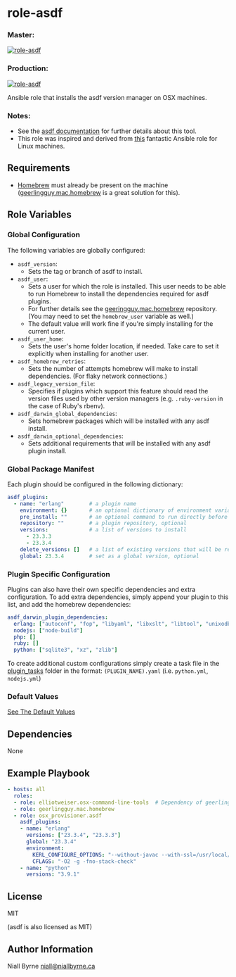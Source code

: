# role-asdf

### Master:
[![role-asdf](https://github.com/osx-provisioner/role-asdf/actions/workflows/push.yml/badge.svg?branch=master)](https://github.com/osx-provisioner/role-asdf/actions/workflows/push.yml)

### Production:
[![role-asdf](https://github.com/osx-provisioner/role-asdf/actions/workflows/push.yml/badge.svg?branch=production)](https://github.com/osx-provisioner/role-asdf/actions/workflows/push.yml)

Ansible role that installs the asdf version manager on OSX machines.

### Notes:
- See the [asdf documentation](https://asdf-vm.com/) for further details about this tool.
- This role was inspired and derived from [this](https://github.com/cimon-io/ansible-role-asdf) fantastic Ansible role for Linux machines.

Requirements
------------

- [Homebrew](https://brew.sh/) must already be present on the machine ([geerlingguy.mac.homebrew](https://github.com/geerlingguy/ansible-collection-mac) is a great solution for this).


Role Variables
--------------

### Global Configuration

The following variables are globally configured:
- `asdf_version`:
  - Sets the tag or branch of asdf to install.
- `asdf_user`:
    - Sets a user for which the role is installed.  This user needs to be able to run Homebrew to install the dependencies required for asdf plugins.
    - For further details see the [geeringguy.mac.homebrew](https://github.com/geerlingguy/ansible-collection-mac) repository. (You may need to set the `homebrew_user` variable as well.)
    - The default value will work fine if you're simply installing for the current user.
- `asdf_user_home`:
    - Sets the user's home folder location, if needed.  Take care to set it explicitly when installing for another user.
- `asdf_homebrew_retries`:
    - Sets the number of attempts homebrew will make to install dependencies. (For flaky network connections.)
- `asdf_legacy_version_file`:
    - Specifies if plugins which support this feature should read the version files used by other version managers (e.g. `.ruby-version` in the case of Ruby's rbenv).
- `asdf_darwin_global_dependencies`:
    - Sets homebrew packages which will be installed with any asdf install.
- `asdf_darwin_optional_dependencies`:
    - Sets additional requirements that will be installed with any asdf plugin install.

### Global Package Manifest

Each plugin should be configured in the following dictionary:

```yaml
asdf_plugins:
  - name: "erlang"        # a plugin name
    environment: {}       # an optional dictionary of environment variables for build configuration
    pre_install: ""       # an optional command to run directly before the installation (i.e. select a Python Interpreter for compilation)
    repository: ""        # a plugin repository, optional
    versions:             # a list of versions to install
      - 23.3.3
      - 23.3.4
    delete_versions: []   # a list of existing versions that will be removed
    global: 23.3.4        # set as a global version, optional
```

### Plugin Specific Configuration

Plugins can also have their own specific dependencies and extra configuration.
To add extra dependencies, simply append your plugin to this list, and add the homebrew dependencies:

```yaml
asdf_darwin_plugin_dependencies:
  erlang: ["autoconf", "fop", "libyaml", "libxslt", "libtool", "unixodbc", "wxmac"]
  nodejs: ["node-build"]
  php: []
  ruby: []
  python: ["sqlite3", "xz", "zlib"]
```

To create additional custom configurations simply create a task file in the [plugin_tasks](./tasks/plugins_darwin/plugin_tasks) folder in the format: `(PLUGIN_NAME).yaml`
(i.e. `python.yml`, `nodejs.yml`)

### Default Values

[See The Default Values](defaults/main.yml)

Dependencies
------------

None

Example Playbook
----------------

```yaml
- hosts: all
  roles:
  - role: elliotweiser.osx-command-line-tools  # Dependency of geerlingguy.mac.homebrew
  - role: geerlingguy.mac.homebrew
  - role: osx_provisioner.asdf
    asdf_plugins:
    - name: "erlang"
      versions: ["23.3.4", "23.3.3"]
      global: "23.3.4"
      environment:
        KERL_CONFIGURE_OPTIONS: "--without-javac --with-ssl=/usr/local/opt/openssl@1.1 --disable-hipe"
        CFLAGS: "-O2 -g -fno-stack-check"
    - name: "python"
      versions: "3.9.1"
```

License
-------

MIT

(asdf is also licensed as MIT)

Author Information
------------------

Niall Byrne <niall@niallbyrne.ca>
